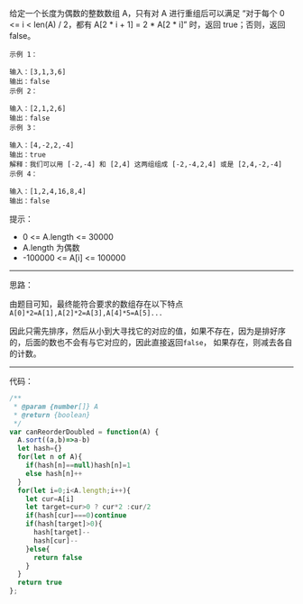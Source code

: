 给定一个长度为偶数的整数数组 A，只有对 A 进行重组后可以满足 “对于每个 0 <= i < len(A) / 2，都有 A[2 * i + 1] = 2 * A[2 * i]” 时，返回 true；否则，返回 false。

 
```
示例 1：

输入：[3,1,3,6]
输出：false
示例 2：

输入：[2,1,2,6]
输出：false
示例 3：

输入：[4,-2,2,-4]
输出：true
解释：我们可以用 [-2,-4] 和 [2,4] 这两组组成 [-2,-4,2,4] 或是 [2,4,-2,-4]
示例 4：

输入：[1,2,4,16,8,4]
输出：false
```

提示：

* 0 <= A.length <= 30000
* A.length 为偶数
* -100000 <= A[i] <= 100000


-----
思路：

由题目可知，最终能符合要求的数组存在以下特点`A[0]*2=A[1],A[2]*2=A[3],A[4]*5=A[5]...`

因此只需先排序，然后从小到大寻找它的对应的值，如果不存在，因为是排好序的，后面的数也不会有与它对应的，因此直接返回`false`，
如果存在，则减去各自的计数。

-----
代码：
```js
/**
 * @param {number[]} A
 * @return {boolean}
 */
var canReorderDoubled = function(A) {
  A.sort((a,b)=>a-b)
  let hash={}
  for(let n of A){
    if(hash[n]==null)hash[n]=1
    else hash[n]++
  }
  for(let i=0;i<A.length;i++){
    let cur=A[i]
    let target=cur>0 ? cur*2 :cur/2
    if(hash[cur]===0)continue
    if(hash[target]>0){
      hash[target]--
      hash[cur]--
    }else{
      return false
    }
  }
  return true
};
```
